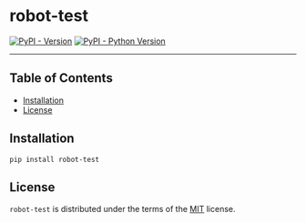 # robot-test

[![PyPI - Version](https://img.shields.io/pypi/v/robot-test.svg)](https://pypi.org/project/robot-test)
[![PyPI - Python Version](https://img.shields.io/pypi/pyversions/robot-test.svg)](https://pypi.org/project/robot-test)

-----

## Table of Contents

- [Installation](#installation)
- [License](#license)

## Installation

```console
pip install robot-test
```

## License

`robot-test` is distributed under the terms of the [MIT](https://spdx.org/licenses/MIT.html) license.
